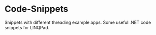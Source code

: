 # Code-Snippets
Snippets with different threading example apps.
Some useful .NET code snippets for LINQPad.
